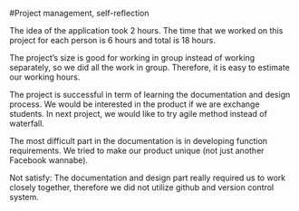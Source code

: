 #Project management, self-reflection

The idea of the application took 2 hours. The time that we worked on this project for each person is 6 hours and total is 18 hours.

The project’s size is good for working in group instead of working separately, so we did all the work in group. Therefore, it is easy to estimate our working hours.

The project is successful in term of learning the documentation and design process. We would be interested in the product if we are exchange students. In next project, we would like to try agile method instead of waterfall.

The most difficult part in the documentation is in developing function requirements. We tried to make our product unique (not just another Facebook wannabe). 

Not satisfy: The documentation and design part really required us to work closely together, therefore we did not utilize github and version control system.  
